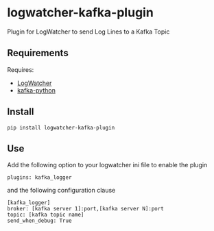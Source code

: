 # logwatcher-kafka-plugin
Plugin for LogWatcher to send Log Lines to a Kafka Topic

## Requirements
Requires:

* [LogWatcher](https://github.com/CityGrid/logwatcher)
* [kafka-python](https://github.com/mumrah/kafka-python)

## Install
    pip install logwatcher-kafka-plugin

## Use
Add the following option to your logwatcher ini file to enable the plugin
    
    plugins: kafka_logger

and the following configuration clause
    
    [kafka_logger]
    broker: [kafka server 1]:port,[kafka server N]:port
    topic: [kafka topic name]
    send_when_debug: True
